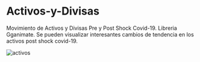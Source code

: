 # Activos-y-Divisas
Movimiento de Activos y Divisas Pre y Post Shock Covid-19. Libreria Gganimate. Se pueden visualizar interesantes cambios de tendencia en los activos post shock covid-19.







![activos](https://user-images.githubusercontent.com/69372752/149835022-5483cafb-fdcd-4f8d-95b9-494fe8cf7ebe.gif)
